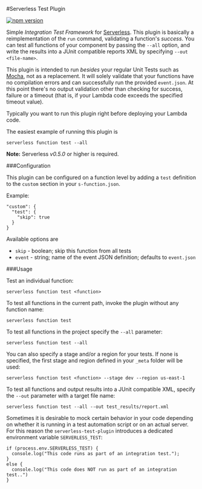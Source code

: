 #Serverless Test Plugin

[![npm version](https://badge.fury.io/js/serverless-test-plugin.svg)](https://badge.fury.io/js/serverless-test-plugin)

Simple _Integration Test Framework_ for [Serverless](http://www.serverless.com). This plugin is basically a
reimplementation of the `run` command, validating a function's _success_. You can test all
functions of your component by passing the `--all` option, and write the results into a 
JUnit compatible reports XML by specifying `--out <file-name>`.

This plugin is intended to run _besides_ your regular Unit Tests such as [Mocha](https://mochajs.org/), not as a replacement. It will solely validate that your functions have no compilation errors and can successfully run the provided `event.json`. At this point there's no output validation other than checking for success, failure or a timeout (that is, if your Lambda code exceeds the specified timeout value). 

Typically you want to run this plugin right before deploying your Lambda code.


The easiest example of running this plugin is

```
serverless function test --all
```

**Note:** Serverless *v0.5.0* or higher is required.


###Configuration

This plugin can be configured on a function level by adding a `test` definition to the `custom`
section in your `s-function.json`.

Example:

```
"custom": {
  "test": {
    "skip": true
  }
}
```

Available options are

* `skip` - boolean; skip this function from all tests
* `event` - string; name of the event JSON definition; defaults to `event.json`


###Usage

Test an individual function:
```
serverless function test <function>
```


To test all functions in the current path, invoke the plugin without any function name:
```
serverless function test
```


To test all functions in the project specify the `--all` parameter:
```
serverless function test --all
```


You can also specify a stage and/or a region for your tests. If none is specified, the
first stage and region defined in your `_meta` folder will be used:
```
serverless function test <function> --stage dev --region us-east-1
```


To test all functions and output results into a JUnit compatible XML, specify the
`--out` parameter with a target file name:
```
serverless function test --all --out test_results/report.xml
```



Sometimes it is desirable to mock certain behavior in your code depending on whether it is running in a
test automation script or on an actual server. For this reason the `serverless-test-plugin`
introduces a dedicated environment variable `SERVERLESS_TEST`:

```
if (process.env.SERVERLESS_TEST) {
  console.log("This code runs as part of an integration test.");
}
else {
  console.log("This code does NOT run as part of an integration test..")
}
```

